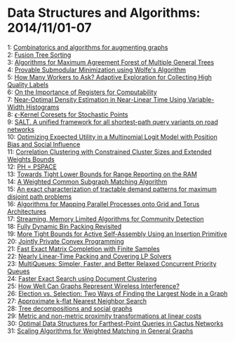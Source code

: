 # Data Structures and Algorithms: 2014/11/01-07  
1: [Combinatorics and algorithms for augmenting graphs](https://doi.org/10.48550/arXiv.1410.8774)  
2: [Fusion Tree Sorting](https://doi.org/10.48550/arXiv.1411.0048)  
3: [Algorithms for Maximum Agreement Forest of Multiple General Trees](https://doi.org/10.48550/arXiv.1411.0062)  
4: [Provable Submodular Minimization using Wolfe's Algorithm](https://doi.org/10.48550/arXiv.1411.0095)  
5: [How Many Workers to Ask? Adaptive Exploration for Collecting High  Quality Labels](https://doi.org/10.48550/arXiv.1411.0149)  
6: [On the Importance of Registers for Computability](https://doi.org/10.48550/arXiv.1411.0168)  
7: [Near-Optimal Density Estimation in Near-Linear Time Using Variable-Width  Histograms](https://doi.org/10.48550/arXiv.1411.0169)  
8: [$\epsilon$-Kernel Coresets for Stochastic Points](https://doi.org/10.48550/arXiv.1411.0194)  
9: [SALT. A unified framework for all shortest-path query variants on road  networks](https://doi.org/10.48550/arXiv.1411.0257)  
10: [Optimizing Expected Utility in a Multinomial Logit Model with Position  Bias and Social Influence](https://doi.org/10.48550/arXiv.1411.0279)  
11: [Correlation Clustering with Constrained Cluster Sizes and Extended  Weights Bounds](https://doi.org/10.48550/arXiv.1411.0547)  
12: [PH = PSPACE](https://doi.org/10.48550/arXiv.1411.0628)  
13: [Towards Tight Lower Bounds for Range Reporting on the RAM](https://doi.org/10.48550/arXiv.1411.0644)  
14: [A Weighted Common Subgraph Matching Algorithm](https://doi.org/10.48550/arXiv.1411.0763)  
15: [An exact characterization of tractable demand patterns for maximum  disjoint path problems](https://doi.org/10.48550/arXiv.1411.0871)  
16: [Algorithms for Mapping Parallel Processes onto Grid and Torus  Architectures](https://doi.org/10.48550/arXiv.1411.0921)  
17: [Streaming, Memory Limited Algorithms for Community Detection](https://doi.org/10.48550/arXiv.1411.1279)  
18: [Fully Dynamic Bin Packing Revisited](https://doi.org/10.48550/arXiv.1411.0960)  
19: [More Tight Bounds for Active Self-Assembly Using an Insertion Primitive](https://doi.org/10.48550/arXiv.1411.0973)  
20: [Jointly Private Convex Programming](https://doi.org/10.48550/arXiv.1411.0998)  
21: [Fast Exact Matrix Completion with Finite Samples](https://doi.org/10.48550/arXiv.1411.1087)  
22: [Nearly Linear-Time Packing and Covering LP Solvers](https://doi.org/10.48550/arXiv.1411.1124)  
23: [MultiQueues: Simpler, Faster, and Better Relaxed Concurrent Priority  Queues](https://doi.org/10.48550/arXiv.1411.1209)  
24: [Faster Exact Search using Document Clustering](https://doi.org/10.48550/arXiv.1411.1220)  
25: [How Well Can Graphs Represent Wireless Interference?](https://doi.org/10.48550/arXiv.1411.1263)  
26: [Election vs. Selection: Two Ways of Finding the Largest Node in a Graph](https://doi.org/10.48550/arXiv.1411.1319)  
27: [Approximate k-flat Nearest Neighbor Search](https://doi.org/10.48550/arXiv.1411.1519)  
28: [Tree decompositions and social graphs](https://doi.org/10.48550/arXiv.1411.1546)  
29: [Metric and non-metric proximity transformations at linear costs](https://doi.org/10.48550/arXiv.1411.1646)  
30: [Optimal Data Structures for Farthest-Point Queries in Cactus Networks](https://doi.org/10.48550/arXiv.1411.1879)  
31: [Scaling Algorithms for Weighted Matching in General Graphs](https://doi.org/10.48550/arXiv.1411.1919)  